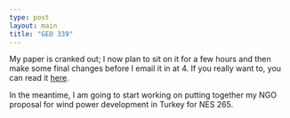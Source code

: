 ```yaml
---
type: post
layout: main
title: "GEO 339"
---
```

My paper is cranked out; I now plan to sit on it for a few hours and then make
some final changes before I email it in at 4. If you really want to, you can
read it [here](http://www.princeton.edu/~abrett/GEO339).

  
In the meantime, I am going to start working on putting together my NGO
proposal for wind power development in Turkey for NES 265.

